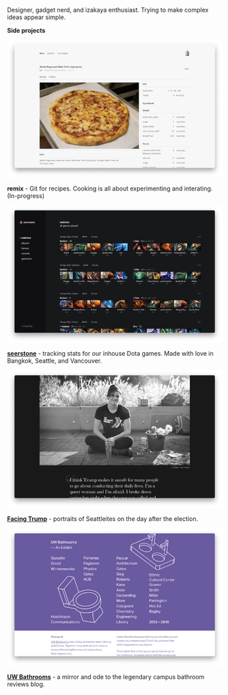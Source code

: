 Designer, gadget nerd, and izakaya enthusiast. Trying to make complex ideas appear simple.

**Side projects**

![](/remix.png)

**remix** - Git for recipes. Cooking is all about experimenting and interating. (In-progress)

![](/seerstone.png)

[**seerstone**](https://seerstone.vercel.app) - tracking stats for our inhouse Dota games. Made with love in Bangkok, Seattle, and Vancouver.

![](/facingtrump.png)

[**Facing Trump**](https://www.facingtrump.com) - portraits of Seattleites on the day after the election.

![](/uwbathrooms.png)

[**UW Bathrooms**](https://uwbathrooms.netlify.app) - a mirror and ode to the legendary campus bathroom reviews blog.